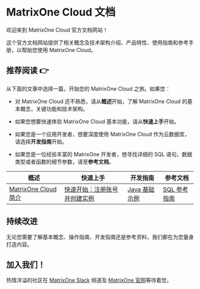 # **MatrixOne Cloud 文档**

欢迎来到 MatrixOne Cloud 官方文档网站！

这个官方文档网站提供了相关概念及技术架构介绍、产品特性、使用指南和参考手册，以帮助您使用 MatrixOne Cloud。

## **推荐阅读 👉**

从下面的文章中选择一篇，开始您的 MatrixOne Cloud 之旅。如果您：

- 对 MatrixOne Cloud 还不熟悉，请从**概述**开始，了解 MatrixOne Cloud 的基本概念，关键功能和技术架构。

- 如果您想要快速体验 MatrixOne Cloud 基本功能，请从**快速上手**开始。

- 如果您是一个应用开发者，想要深度使用 MatrixOne Cloud 作为云数据库，请选择**开发指南**开始。

- 如果您是一位经验丰富的 MatrixOne 开发者，想寻找详细的 SQL 语句，数据类型或者函数的细节参数，请至**参考文档**。

|  概述   | 快速上手  | 开发指南 | 参考文档   |
|  ----  | ----  |  ----  | ----  |
| [MatrixOne Cloud 简介](MatrixOne-Cloud/Overview/matrixonecloud-introduction.md)  | [快速开始：注册账号并创建实例](MatrixOne-Cloud/Get-Started/quickstart.md) | [Java 基础示例](MatrixOne-Cloud/App-Develop/Tutorial/develop-java-crud-demo.md)	|[SQL 参考指南](MatrixOne-Cloud/Reference/SQL-Reference/Data-Definition-Language/create-database.md)|

## **持续改进**

无论您需要了解基本概念、操作指南、开发指南还是参考资料，我们都在为您量身打造内容。

## **加入我们！**

热情洋溢的社区在 [MatrixOne Slack](https://matrixoneworkspace.slack.com/) 频道及 [MatrixOne 官网](https://www.matrixorigin.cn/)等待着您。
